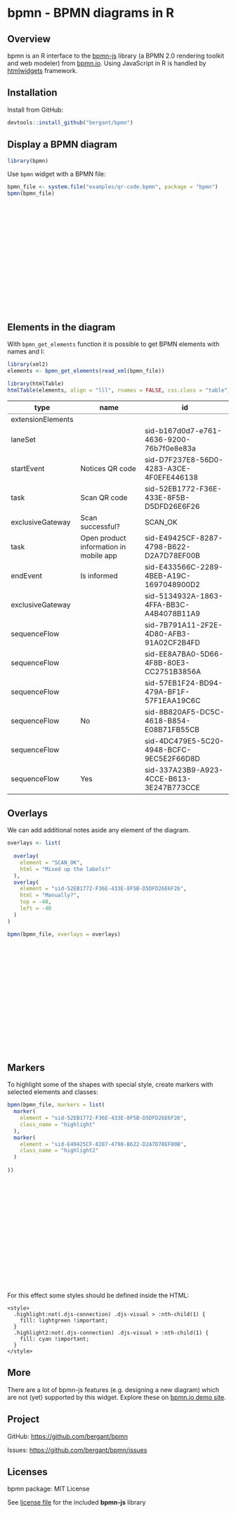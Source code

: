 # bpmn - BPMN diagrams in R


<style>
  .djs-overlay {
    color: red; 
    opacity: 0.8;
    pointer-events: none; 
  }
</style>




## Overview
bpmn is an R interface to the [bpmn-js](https://github.com/bpmn-io/bpmn-js) library (a BPMN 2.0 rendering toolkit and web modeler) from [bpmn.io](https://bpmn.io/). Using JavaScript in R is handled by [htmlwidgets](http://www.htmlwidgets.org/) framework. 

## Installation 
Install from GitHub:


```r
devtools::install_github("bergant/bpmn")
```


## Display a BPMN diagram


```r
library(bpmn)
```


Use `bpmn` widget with a BPMN file:


```r
bpmn_file <- system.file("examples/qr-code.bpmn", package = "bpmn")
bpmn(bpmn_file)
```

<!--html_preserve--><div id="htmlwidget-64abc74ff8d4dfe68d45" style="width:864px;height:240px;" class="bpmn html-widget"></div>
<script type="application/json" data-for="htmlwidget-64abc74ff8d4dfe68d45">{"x":{"bpmn_model":"<?xml version=\"1.0\" encoding=\"UTF-8\"?>\n<definitions xmlns=\"http://www.omg.org/spec/BPMN/20100524/MODEL\" xmlns:bpmndi=\"http://www.omg.org/spec/BPMN/20100524/DI\" xmlns:omgdc=\"http://www.omg.org/spec/DD/20100524/DC\" xmlns:omgdi=\"http://www.omg.org/spec/DD/20100524/DI\" xmlns:xsi=\"http://www.w3.org/2001/XMLSchema-instance\" expressionLanguage=\"http://www.w3.org/1999/XPath\" typeLanguage=\"http://www.w3.org/2001/XMLSchema\" targetNamespace=\"\" xsi:schemaLocation=\"http://www.omg.org/spec/BPMN/20100524/MODEL http://www.omg.org/spec/BPMN/2.0/20100501/BPMN20.xsd\">\n  <collaboration id=\"sid-c0e745ff-361e-4afb-8c8d-2a1fc32b1424\">\n    <participant id=\"sid-87F4C1D6-25E1-4A45-9DA7-AD945993D06F\" name=\"Customer\" processRef=\"sid-C3803939-0872-457F-8336-EAE484DC4A04\">\n    <\/participant>\n  <\/collaboration>\n  <process id=\"sid-C3803939-0872-457F-8336-EAE484DC4A04\" isClosed=\"false\" isExecutable=\"false\" name=\"Customer\" processType=\"None\">\n    <extensionElements/>\n    <laneSet id=\"sid-b167d0d7-e761-4636-9200-76b7f0e8e83a\">\n      <lane id=\"sid-57E4FE0D-18E4-478D-BC5D-B15164E93254\">\n        <flowNodeRef>sid-D7F237E8-56D0-4283-A3CE-4F0EFE446138<\/flowNodeRef>\n        <flowNodeRef>sid-52EB1772-F36E-433E-8F5B-D5DFD26E6F26<\/flowNodeRef>\n        <flowNodeRef>SCAN_OK<\/flowNodeRef>\n        <flowNodeRef>sid-E49425CF-8287-4798-B622-D2A7D78EF00B<\/flowNodeRef>\n        <flowNodeRef>sid-E433566C-2289-4BEB-A19C-1697048900D2<\/flowNodeRef>\n        <flowNodeRef>sid-5134932A-1863-4FFA-BB3C-A4B4078B11A9<\/flowNodeRef>\n      <\/lane>\n    <\/laneSet>\n    <startEvent id=\"sid-D7F237E8-56D0-4283-A3CE-4F0EFE446138\" name=\"Notices&#10;QR code\">\n      <outgoing>sid-7B791A11-2F2E-4D80-AFB3-91A02CF2B4FD<\/outgoing>\n    <\/startEvent>\n    <task completionQuantity=\"1\" id=\"sid-52EB1772-F36E-433E-8F5B-D5DFD26E6F26\" isForCompensation=\"false\" name=\"Scan QR code\" startQuantity=\"1\">\n      <incoming>sid-4DC479E5-5C20-4948-BCFC-9EC5E2F66D8D<\/incoming>\n      <outgoing>sid-EE8A7BA0-5D66-4F8B-80E3-CC2751B3856A<\/outgoing>\n    <\/task>\n    <exclusiveGateway gatewayDirection=\"Diverging\" id=\"SCAN_OK\" name=\"Scan successful?&#10;\">\n      <incoming>sid-EE8A7BA0-5D66-4F8B-80E3-CC2751B3856A<\/incoming>\n      <outgoing>sid-8B820AF5-DC5C-4618-B854-E08B71FB55CB<\/outgoing>\n      <outgoing>sid-337A23B9-A923-4CCE-B613-3E247B773CCE<\/outgoing>\n    <\/exclusiveGateway>\n    <task completionQuantity=\"1\" id=\"sid-E49425CF-8287-4798-B622-D2A7D78EF00B\" isForCompensation=\"false\" name=\"Open product information in mobile  app\" startQuantity=\"1\">\n      <incoming>sid-8B820AF5-DC5C-4618-B854-E08B71FB55CB<\/incoming>\n      <outgoing>sid-57EB1F24-BD94-479A-BF1F-57F1EAA19C6C<\/outgoing>\n    <\/task>\n    <endEvent id=\"sid-E433566C-2289-4BEB-A19C-1697048900D2\" name=\"Is informed\">\n      <incoming>sid-57EB1F24-BD94-479A-BF1F-57F1EAA19C6C<\/incoming>\n    <\/endEvent>\n    <exclusiveGateway gatewayDirection=\"Converging\" id=\"sid-5134932A-1863-4FFA-BB3C-A4B4078B11A9\">\n      <incoming>sid-7B791A11-2F2E-4D80-AFB3-91A02CF2B4FD<\/incoming>\n      <incoming>sid-337A23B9-A923-4CCE-B613-3E247B773CCE<\/incoming>\n      <outgoing>sid-4DC479E5-5C20-4948-BCFC-9EC5E2F66D8D<\/outgoing>\n    <\/exclusiveGateway>\n    <sequenceFlow id=\"sid-7B791A11-2F2E-4D80-AFB3-91A02CF2B4FD\" sourceRef=\"sid-D7F237E8-56D0-4283-A3CE-4F0EFE446138\" targetRef=\"sid-5134932A-1863-4FFA-BB3C-A4B4078B11A9\"/>\n    <sequenceFlow id=\"sid-EE8A7BA0-5D66-4F8B-80E3-CC2751B3856A\" sourceRef=\"sid-52EB1772-F36E-433E-8F5B-D5DFD26E6F26\" targetRef=\"SCAN_OK\"/>\n    <sequenceFlow id=\"sid-57EB1F24-BD94-479A-BF1F-57F1EAA19C6C\" sourceRef=\"sid-E49425CF-8287-4798-B622-D2A7D78EF00B\" targetRef=\"sid-E433566C-2289-4BEB-A19C-1697048900D2\"/>\n    <sequenceFlow id=\"sid-8B820AF5-DC5C-4618-B854-E08B71FB55CB\" name=\"No\" sourceRef=\"SCAN_OK\" targetRef=\"sid-E49425CF-8287-4798-B622-D2A7D78EF00B\"/>\n    <sequenceFlow id=\"sid-4DC479E5-5C20-4948-BCFC-9EC5E2F66D8D\" sourceRef=\"sid-5134932A-1863-4FFA-BB3C-A4B4078B11A9\" targetRef=\"sid-52EB1772-F36E-433E-8F5B-D5DFD26E6F26\"/>\n    <sequenceFlow id=\"sid-337A23B9-A923-4CCE-B613-3E247B773CCE\" name=\"Yes\" sourceRef=\"SCAN_OK\" targetRef=\"sid-5134932A-1863-4FFA-BB3C-A4B4078B11A9\"/>\n  <\/process>\n  <bpmndi:BPMNDiagram id=\"sid-74620812-92c4-44e5-949c-aa47393d3830\">\n    <bpmndi:BPMNPlane bpmnElement=\"sid-c0e745ff-361e-4afb-8c8d-2a1fc32b1424\" id=\"sid-cdcae759-2af7-4a6d-bd02-53f3352a731d\">\n      <bpmndi:BPMNShape bpmnElement=\"sid-87F4C1D6-25E1-4A45-9DA7-AD945993D06F\" id=\"sid-87F4C1D6-25E1-4A45-9DA7-AD945993D06F_gui\" isHorizontal=\"true\">\n        <omgdc:Bounds height=\"250.0\" width=\"933.0\" x=\"42.5\" y=\"75.0\"/>\n        <bpmndi:BPMNLabel labelStyle=\"sid-84cb49fd-2f7c-44fb-8950-83c3fa153d3b\">\n          <omgdc:Bounds height=\"59.142852783203125\" width=\"12.000000000000014\" x=\"47.49999999999999\" y=\"170.42857360839844\"/>\n        <\/bpmndi:BPMNLabel>\n      <\/bpmndi:BPMNShape>\n      <bpmndi:BPMNShape bpmnElement=\"sid-57E4FE0D-18E4-478D-BC5D-B15164E93254\" id=\"sid-57E4FE0D-18E4-478D-BC5D-B15164E93254_gui\" isHorizontal=\"true\">\n        <omgdc:Bounds height=\"250.0\" width=\"903.0\" x=\"72.5\" y=\"75.0\"/>\n      <\/bpmndi:BPMNShape>\n      <bpmndi:BPMNShape bpmnElement=\"sid-D7F237E8-56D0-4283-A3CE-4F0EFE446138\" id=\"sid-D7F237E8-56D0-4283-A3CE-4F0EFE446138_gui\">\n        <omgdc:Bounds height=\"30.0\" width=\"30.0\" x=\"150.0\" y=\"165.0\"/>\n        <bpmndi:BPMNLabel labelStyle=\"sid-e0502d32-f8d1-41cf-9c4a-cbb49fecf581\">\n          <omgdc:Bounds height=\"22.0\" width=\"46.35714340209961\" x=\"141.8214282989502\" y=\"197.0\"/>\n        <\/bpmndi:BPMNLabel>\n      <\/bpmndi:BPMNShape>\n      <bpmndi:BPMNShape bpmnElement=\"sid-52EB1772-F36E-433E-8F5B-D5DFD26E6F26\" id=\"sid-52EB1772-F36E-433E-8F5B-D5DFD26E6F26_gui\">\n        <omgdc:Bounds height=\"80.0\" width=\"100.0\" x=\"352.5\" y=\"140.0\"/>\n        <bpmndi:BPMNLabel labelStyle=\"sid-84cb49fd-2f7c-44fb-8950-83c3fa153d3b\">\n          <omgdc:Bounds height=\"12.0\" width=\"84.0\" x=\"360.5\" y=\"172.0\"/>\n        <\/bpmndi:BPMNLabel>\n      <\/bpmndi:BPMNShape>\n      <bpmndi:BPMNShape bpmnElement=\"SCAN_OK\" id=\"SCAN_OK_gui\" isMarkerVisible=\"true\">\n        <omgdc:Bounds height=\"40.0\" width=\"40.0\" x=\"550.0\" y=\"160.0\"/>\n        <bpmndi:BPMNLabel labelStyle=\"sid-e0502d32-f8d1-41cf-9c4a-cbb49fecf581\">\n          <omgdc:Bounds height=\"12.0\" width=\"102.0\" x=\"521.0\" y=\"127.0\"/>\n        <\/bpmndi:BPMNLabel>\n      <\/bpmndi:BPMNShape>\n      <bpmndi:BPMNShape bpmnElement=\"sid-E49425CF-8287-4798-B622-D2A7D78EF00B\" id=\"sid-E49425CF-8287-4798-B622-D2A7D78EF00B_gui\">\n        <omgdc:Bounds height=\"80.0\" width=\"100.0\" x=\"687.5\" y=\"140.0\"/>\n        <bpmndi:BPMNLabel labelStyle=\"sid-84cb49fd-2f7c-44fb-8950-83c3fa153d3b\">\n          <omgdc:Bounds height=\"36.0\" width=\"83.14285278320312\" x=\"695.9285736083984\" y=\"162.0\"/>\n        <\/bpmndi:BPMNLabel>\n      <\/bpmndi:BPMNShape>\n      <bpmndi:BPMNShape bpmnElement=\"sid-E433566C-2289-4BEB-A19C-1697048900D2\" id=\"sid-E433566C-2289-4BEB-A19C-1697048900D2_gui\">\n        <omgdc:Bounds height=\"28.0\" width=\"28.0\" x=\"865.0\" y=\"166.0\"/>\n        <bpmndi:BPMNLabel labelStyle=\"sid-e0502d32-f8d1-41cf-9c4a-cbb49fecf581\">\n          <omgdc:Bounds height=\"11.0\" width=\"62.857147216796875\" x=\"847.5714263916016\" y=\"196.0\"/>\n        <\/bpmndi:BPMNLabel>\n      <\/bpmndi:BPMNShape>\n      <bpmndi:BPMNShape bpmnElement=\"sid-5134932A-1863-4FFA-BB3C-A4B4078B11A9\" id=\"sid-5134932A-1863-4FFA-BB3C-A4B4078B11A9_gui\" isMarkerVisible=\"true\">\n        <omgdc:Bounds height=\"40.0\" width=\"40.0\" x=\"240.0\" y=\"160.0\"/>\n      <\/bpmndi:BPMNShape>\n      <bpmndi:BPMNEdge bpmnElement=\"sid-EE8A7BA0-5D66-4F8B-80E3-CC2751B3856A\" id=\"sid-EE8A7BA0-5D66-4F8B-80E3-CC2751B3856A_gui\">\n        <omgdi:waypoint x=\"452.5\" y=\"180\"/>\n        <omgdi:waypoint x=\"550.0\" y=\"180\"/>\n      <\/bpmndi:BPMNEdge>\n      <bpmndi:BPMNEdge bpmnElement=\"sid-8B820AF5-DC5C-4618-B854-E08B71FB55CB\" id=\"sid-8B820AF5-DC5C-4618-B854-E08B71FB55CB_gui\">\n        <omgdi:waypoint x=\"590.0\" y=\"180\"/>\n        <omgdi:waypoint x=\"687.5\" y=\"180\"/>\n        <bpmndi:BPMNLabel labelStyle=\"sid-e0502d32-f8d1-41cf-9c4a-cbb49fecf581\">\n          <omgdc:Bounds height=\"12.048704338048935\" width=\"16.32155963195521\" x=\"597.8850936986571\" y=\"155\"/>\n        <\/bpmndi:BPMNLabel>\n      <\/bpmndi:BPMNEdge>\n      <bpmndi:BPMNEdge bpmnElement=\"sid-7B791A11-2F2E-4D80-AFB3-91A02CF2B4FD\" id=\"sid-7B791A11-2F2E-4D80-AFB3-91A02CF2B4FD_gui\">\n        <omgdi:waypoint x=\"180.0\" y=\"180\"/>\n        <omgdi:waypoint x=\"240.0\" y=\"180\"/>\n      <\/bpmndi:BPMNEdge>\n      <bpmndi:BPMNEdge bpmnElement=\"sid-4DC479E5-5C20-4948-BCFC-9EC5E2F66D8D\" id=\"sid-4DC479E5-5C20-4948-BCFC-9EC5E2F66D8D_gui\">\n        <omgdi:waypoint x=\"280.0\" y=\"180\"/>\n        <omgdi:waypoint x=\"352.5\" y=\"180\"/>\n      <\/bpmndi:BPMNEdge>\n      <bpmndi:BPMNEdge bpmnElement=\"sid-57EB1F24-BD94-479A-BF1F-57F1EAA19C6C\" id=\"sid-57EB1F24-BD94-479A-BF1F-57F1EAA19C6C_gui\">\n        <omgdi:waypoint x=\"787.5\" y=\"180.0\"/>\n        <omgdi:waypoint x=\"865.0\" y=\"180.0\"/>\n      <\/bpmndi:BPMNEdge>\n      <bpmndi:BPMNEdge bpmnElement=\"sid-337A23B9-A923-4CCE-B613-3E247B773CCE\" id=\"sid-337A23B9-A923-4CCE-B613-3E247B773CCE_gui\">\n        <omgdi:waypoint x=\"570.5\" y=\"200.0\"/>\n        <omgdi:waypoint x=\"570.5\" y=\"269.0\"/>\n        <omgdi:waypoint x=\"260.5\" y=\"269.0\"/>\n        <omgdi:waypoint x=\"260.5\" y=\"200.0\"/>\n        <bpmndi:BPMNLabel labelStyle=\"sid-e0502d32-f8d1-41cf-9c4a-cbb49fecf581\">\n          <omgdc:Bounds height=\"21.4285888671875\" width=\"12.0\" x=\"550\" y=\"205\"/>\n        <\/bpmndi:BPMNLabel>\n      <\/bpmndi:BPMNEdge>\n    <\/bpmndi:BPMNPlane>\n    <bpmndi:BPMNLabelStyle id=\"sid-e0502d32-f8d1-41cf-9c4a-cbb49fecf581\">\n      <omgdc:Font isBold=\"false\" isItalic=\"false\" isStrikeThrough=\"false\" isUnderline=\"false\" name=\"Arial\" size=\"11.0\"/>\n    <\/bpmndi:BPMNLabelStyle>\n    <bpmndi:BPMNLabelStyle id=\"sid-84cb49fd-2f7c-44fb-8950-83c3fa153d3b\">\n      <omgdc:Font isBold=\"false\" isItalic=\"false\" isStrikeThrough=\"false\" isUnderline=\"false\" name=\"Arial\" size=\"12.0\"/>\n    <\/bpmndi:BPMNLabelStyle>\n  <\/bpmndi:BPMNDiagram>\n<\/definitions>\n"},"evals":[],"jsHooks":[]}</script><!--/html_preserve-->

## Elements in the diagram

With `bpmn_get_elements` function it is possible to get BPMN elements
with names and I:


```r
library(xml2)
elements <- bpmn_get_elements(read_xml(bpmn_file))

library(htmlTable)
htmlTable(elements, align = "lll", rnames = FALSE, css.class = "table")
```

<!--html_preserve--><table class='table' style='border-collapse: collapse; margin-top: 1em; margin-bottom: 1em;' >
<thead>
<tr>
<th style='border-bottom: 1px solid grey; border-top: 2px solid grey; text-align: center;'>type</th>
<th style='border-bottom: 1px solid grey; border-top: 2px solid grey; text-align: center;'>name</th>
<th style='border-bottom: 1px solid grey; border-top: 2px solid grey; text-align: center;'>id</th>
</tr>
</thead>
<tbody>
<tr>
<td style='text-align: left;'>extensionElements</td>
<td style='text-align: left;'></td>
<td style='text-align: left;'></td>
</tr>
<tr>
<td style='text-align: left;'>laneSet</td>
<td style='text-align: left;'></td>
<td style='text-align: left;'>sid-b167d0d7-e761-4636-9200-76b7f0e8e83a</td>
</tr>
<tr>
<td style='text-align: left;'>startEvent</td>
<td style='text-align: left;'>Notices
QR code</td>
<td style='text-align: left;'>sid-D7F237E8-56D0-4283-A3CE-4F0EFE446138</td>
</tr>
<tr>
<td style='text-align: left;'>task</td>
<td style='text-align: left;'>Scan QR code</td>
<td style='text-align: left;'>sid-52EB1772-F36E-433E-8F5B-D5DFD26E6F26</td>
</tr>
<tr>
<td style='text-align: left;'>exclusiveGateway</td>
<td style='text-align: left;'>Scan successful?
</td>
<td style='text-align: left;'>SCAN_OK</td>
</tr>
<tr>
<td style='text-align: left;'>task</td>
<td style='text-align: left;'>Open product information in mobile  app</td>
<td style='text-align: left;'>sid-E49425CF-8287-4798-B622-D2A7D78EF00B</td>
</tr>
<tr>
<td style='text-align: left;'>endEvent</td>
<td style='text-align: left;'>Is informed</td>
<td style='text-align: left;'>sid-E433566C-2289-4BEB-A19C-1697048900D2</td>
</tr>
<tr>
<td style='text-align: left;'>exclusiveGateway</td>
<td style='text-align: left;'></td>
<td style='text-align: left;'>sid-5134932A-1863-4FFA-BB3C-A4B4078B11A9</td>
</tr>
<tr>
<td style='text-align: left;'>sequenceFlow</td>
<td style='text-align: left;'></td>
<td style='text-align: left;'>sid-7B791A11-2F2E-4D80-AFB3-91A02CF2B4FD</td>
</tr>
<tr>
<td style='text-align: left;'>sequenceFlow</td>
<td style='text-align: left;'></td>
<td style='text-align: left;'>sid-EE8A7BA0-5D66-4F8B-80E3-CC2751B3856A</td>
</tr>
<tr>
<td style='text-align: left;'>sequenceFlow</td>
<td style='text-align: left;'></td>
<td style='text-align: left;'>sid-57EB1F24-BD94-479A-BF1F-57F1EAA19C6C</td>
</tr>
<tr>
<td style='text-align: left;'>sequenceFlow</td>
<td style='text-align: left;'>No</td>
<td style='text-align: left;'>sid-8B820AF5-DC5C-4618-B854-E08B71FB55CB</td>
</tr>
<tr>
<td style='text-align: left;'>sequenceFlow</td>
<td style='text-align: left;'></td>
<td style='text-align: left;'>sid-4DC479E5-5C20-4948-BCFC-9EC5E2F66D8D</td>
</tr>
<tr>
<td style='border-bottom: 2px solid grey; text-align: left;'>sequenceFlow</td>
<td style='border-bottom: 2px solid grey; text-align: left;'>Yes</td>
<td style='border-bottom: 2px solid grey; text-align: left;'>sid-337A23B9-A923-4CCE-B613-3E247B773CCE</td>
</tr>
</tbody>
</table><!--/html_preserve-->


## Overlays

We can add additional notes aside any element of the 
diagram.


```r
overlays <- list(
  
  overlay(
    element = "SCAN_OK", 
    html = "Mixed up the labels?"
  ),
  overlay(
    element = "sid-52EB1772-F36E-433E-8F5B-D5DFD26E6F26", 
    html = "Manually?",
    top = -40,
    left = -40
  )
)

bpmn(bpmn_file, overlays = overlays)
```

<!--html_preserve--><div id="htmlwidget-41c2a9eb773c89cababd" style="width:864px;height:240px;" class="bpmn html-widget"></div>
<script type="application/json" data-for="htmlwidget-41c2a9eb773c89cababd">{"x":{"bpmn_model":"<?xml version=\"1.0\" encoding=\"UTF-8\"?>\n<definitions xmlns=\"http://www.omg.org/spec/BPMN/20100524/MODEL\" xmlns:bpmndi=\"http://www.omg.org/spec/BPMN/20100524/DI\" xmlns:omgdc=\"http://www.omg.org/spec/DD/20100524/DC\" xmlns:omgdi=\"http://www.omg.org/spec/DD/20100524/DI\" xmlns:xsi=\"http://www.w3.org/2001/XMLSchema-instance\" expressionLanguage=\"http://www.w3.org/1999/XPath\" typeLanguage=\"http://www.w3.org/2001/XMLSchema\" targetNamespace=\"\" xsi:schemaLocation=\"http://www.omg.org/spec/BPMN/20100524/MODEL http://www.omg.org/spec/BPMN/2.0/20100501/BPMN20.xsd\">\n  <collaboration id=\"sid-c0e745ff-361e-4afb-8c8d-2a1fc32b1424\">\n    <participant id=\"sid-87F4C1D6-25E1-4A45-9DA7-AD945993D06F\" name=\"Customer\" processRef=\"sid-C3803939-0872-457F-8336-EAE484DC4A04\">\n    <\/participant>\n  <\/collaboration>\n  <process id=\"sid-C3803939-0872-457F-8336-EAE484DC4A04\" isClosed=\"false\" isExecutable=\"false\" name=\"Customer\" processType=\"None\">\n    <extensionElements/>\n    <laneSet id=\"sid-b167d0d7-e761-4636-9200-76b7f0e8e83a\">\n      <lane id=\"sid-57E4FE0D-18E4-478D-BC5D-B15164E93254\">\n        <flowNodeRef>sid-D7F237E8-56D0-4283-A3CE-4F0EFE446138<\/flowNodeRef>\n        <flowNodeRef>sid-52EB1772-F36E-433E-8F5B-D5DFD26E6F26<\/flowNodeRef>\n        <flowNodeRef>SCAN_OK<\/flowNodeRef>\n        <flowNodeRef>sid-E49425CF-8287-4798-B622-D2A7D78EF00B<\/flowNodeRef>\n        <flowNodeRef>sid-E433566C-2289-4BEB-A19C-1697048900D2<\/flowNodeRef>\n        <flowNodeRef>sid-5134932A-1863-4FFA-BB3C-A4B4078B11A9<\/flowNodeRef>\n      <\/lane>\n    <\/laneSet>\n    <startEvent id=\"sid-D7F237E8-56D0-4283-A3CE-4F0EFE446138\" name=\"Notices&#10;QR code\">\n      <outgoing>sid-7B791A11-2F2E-4D80-AFB3-91A02CF2B4FD<\/outgoing>\n    <\/startEvent>\n    <task completionQuantity=\"1\" id=\"sid-52EB1772-F36E-433E-8F5B-D5DFD26E6F26\" isForCompensation=\"false\" name=\"Scan QR code\" startQuantity=\"1\">\n      <incoming>sid-4DC479E5-5C20-4948-BCFC-9EC5E2F66D8D<\/incoming>\n      <outgoing>sid-EE8A7BA0-5D66-4F8B-80E3-CC2751B3856A<\/outgoing>\n    <\/task>\n    <exclusiveGateway gatewayDirection=\"Diverging\" id=\"SCAN_OK\" name=\"Scan successful?&#10;\">\n      <incoming>sid-EE8A7BA0-5D66-4F8B-80E3-CC2751B3856A<\/incoming>\n      <outgoing>sid-8B820AF5-DC5C-4618-B854-E08B71FB55CB<\/outgoing>\n      <outgoing>sid-337A23B9-A923-4CCE-B613-3E247B773CCE<\/outgoing>\n    <\/exclusiveGateway>\n    <task completionQuantity=\"1\" id=\"sid-E49425CF-8287-4798-B622-D2A7D78EF00B\" isForCompensation=\"false\" name=\"Open product information in mobile  app\" startQuantity=\"1\">\n      <incoming>sid-8B820AF5-DC5C-4618-B854-E08B71FB55CB<\/incoming>\n      <outgoing>sid-57EB1F24-BD94-479A-BF1F-57F1EAA19C6C<\/outgoing>\n    <\/task>\n    <endEvent id=\"sid-E433566C-2289-4BEB-A19C-1697048900D2\" name=\"Is informed\">\n      <incoming>sid-57EB1F24-BD94-479A-BF1F-57F1EAA19C6C<\/incoming>\n    <\/endEvent>\n    <exclusiveGateway gatewayDirection=\"Converging\" id=\"sid-5134932A-1863-4FFA-BB3C-A4B4078B11A9\">\n      <incoming>sid-7B791A11-2F2E-4D80-AFB3-91A02CF2B4FD<\/incoming>\n      <incoming>sid-337A23B9-A923-4CCE-B613-3E247B773CCE<\/incoming>\n      <outgoing>sid-4DC479E5-5C20-4948-BCFC-9EC5E2F66D8D<\/outgoing>\n    <\/exclusiveGateway>\n    <sequenceFlow id=\"sid-7B791A11-2F2E-4D80-AFB3-91A02CF2B4FD\" sourceRef=\"sid-D7F237E8-56D0-4283-A3CE-4F0EFE446138\" targetRef=\"sid-5134932A-1863-4FFA-BB3C-A4B4078B11A9\"/>\n    <sequenceFlow id=\"sid-EE8A7BA0-5D66-4F8B-80E3-CC2751B3856A\" sourceRef=\"sid-52EB1772-F36E-433E-8F5B-D5DFD26E6F26\" targetRef=\"SCAN_OK\"/>\n    <sequenceFlow id=\"sid-57EB1F24-BD94-479A-BF1F-57F1EAA19C6C\" sourceRef=\"sid-E49425CF-8287-4798-B622-D2A7D78EF00B\" targetRef=\"sid-E433566C-2289-4BEB-A19C-1697048900D2\"/>\n    <sequenceFlow id=\"sid-8B820AF5-DC5C-4618-B854-E08B71FB55CB\" name=\"No\" sourceRef=\"SCAN_OK\" targetRef=\"sid-E49425CF-8287-4798-B622-D2A7D78EF00B\"/>\n    <sequenceFlow id=\"sid-4DC479E5-5C20-4948-BCFC-9EC5E2F66D8D\" sourceRef=\"sid-5134932A-1863-4FFA-BB3C-A4B4078B11A9\" targetRef=\"sid-52EB1772-F36E-433E-8F5B-D5DFD26E6F26\"/>\n    <sequenceFlow id=\"sid-337A23B9-A923-4CCE-B613-3E247B773CCE\" name=\"Yes\" sourceRef=\"SCAN_OK\" targetRef=\"sid-5134932A-1863-4FFA-BB3C-A4B4078B11A9\"/>\n  <\/process>\n  <bpmndi:BPMNDiagram id=\"sid-74620812-92c4-44e5-949c-aa47393d3830\">\n    <bpmndi:BPMNPlane bpmnElement=\"sid-c0e745ff-361e-4afb-8c8d-2a1fc32b1424\" id=\"sid-cdcae759-2af7-4a6d-bd02-53f3352a731d\">\n      <bpmndi:BPMNShape bpmnElement=\"sid-87F4C1D6-25E1-4A45-9DA7-AD945993D06F\" id=\"sid-87F4C1D6-25E1-4A45-9DA7-AD945993D06F_gui\" isHorizontal=\"true\">\n        <omgdc:Bounds height=\"250.0\" width=\"933.0\" x=\"42.5\" y=\"75.0\"/>\n        <bpmndi:BPMNLabel labelStyle=\"sid-84cb49fd-2f7c-44fb-8950-83c3fa153d3b\">\n          <omgdc:Bounds height=\"59.142852783203125\" width=\"12.000000000000014\" x=\"47.49999999999999\" y=\"170.42857360839844\"/>\n        <\/bpmndi:BPMNLabel>\n      <\/bpmndi:BPMNShape>\n      <bpmndi:BPMNShape bpmnElement=\"sid-57E4FE0D-18E4-478D-BC5D-B15164E93254\" id=\"sid-57E4FE0D-18E4-478D-BC5D-B15164E93254_gui\" isHorizontal=\"true\">\n        <omgdc:Bounds height=\"250.0\" width=\"903.0\" x=\"72.5\" y=\"75.0\"/>\n      <\/bpmndi:BPMNShape>\n      <bpmndi:BPMNShape bpmnElement=\"sid-D7F237E8-56D0-4283-A3CE-4F0EFE446138\" id=\"sid-D7F237E8-56D0-4283-A3CE-4F0EFE446138_gui\">\n        <omgdc:Bounds height=\"30.0\" width=\"30.0\" x=\"150.0\" y=\"165.0\"/>\n        <bpmndi:BPMNLabel labelStyle=\"sid-e0502d32-f8d1-41cf-9c4a-cbb49fecf581\">\n          <omgdc:Bounds height=\"22.0\" width=\"46.35714340209961\" x=\"141.8214282989502\" y=\"197.0\"/>\n        <\/bpmndi:BPMNLabel>\n      <\/bpmndi:BPMNShape>\n      <bpmndi:BPMNShape bpmnElement=\"sid-52EB1772-F36E-433E-8F5B-D5DFD26E6F26\" id=\"sid-52EB1772-F36E-433E-8F5B-D5DFD26E6F26_gui\">\n        <omgdc:Bounds height=\"80.0\" width=\"100.0\" x=\"352.5\" y=\"140.0\"/>\n        <bpmndi:BPMNLabel labelStyle=\"sid-84cb49fd-2f7c-44fb-8950-83c3fa153d3b\">\n          <omgdc:Bounds height=\"12.0\" width=\"84.0\" x=\"360.5\" y=\"172.0\"/>\n        <\/bpmndi:BPMNLabel>\n      <\/bpmndi:BPMNShape>\n      <bpmndi:BPMNShape bpmnElement=\"SCAN_OK\" id=\"SCAN_OK_gui\" isMarkerVisible=\"true\">\n        <omgdc:Bounds height=\"40.0\" width=\"40.0\" x=\"550.0\" y=\"160.0\"/>\n        <bpmndi:BPMNLabel labelStyle=\"sid-e0502d32-f8d1-41cf-9c4a-cbb49fecf581\">\n          <omgdc:Bounds height=\"12.0\" width=\"102.0\" x=\"521.0\" y=\"127.0\"/>\n        <\/bpmndi:BPMNLabel>\n      <\/bpmndi:BPMNShape>\n      <bpmndi:BPMNShape bpmnElement=\"sid-E49425CF-8287-4798-B622-D2A7D78EF00B\" id=\"sid-E49425CF-8287-4798-B622-D2A7D78EF00B_gui\">\n        <omgdc:Bounds height=\"80.0\" width=\"100.0\" x=\"687.5\" y=\"140.0\"/>\n        <bpmndi:BPMNLabel labelStyle=\"sid-84cb49fd-2f7c-44fb-8950-83c3fa153d3b\">\n          <omgdc:Bounds height=\"36.0\" width=\"83.14285278320312\" x=\"695.9285736083984\" y=\"162.0\"/>\n        <\/bpmndi:BPMNLabel>\n      <\/bpmndi:BPMNShape>\n      <bpmndi:BPMNShape bpmnElement=\"sid-E433566C-2289-4BEB-A19C-1697048900D2\" id=\"sid-E433566C-2289-4BEB-A19C-1697048900D2_gui\">\n        <omgdc:Bounds height=\"28.0\" width=\"28.0\" x=\"865.0\" y=\"166.0\"/>\n        <bpmndi:BPMNLabel labelStyle=\"sid-e0502d32-f8d1-41cf-9c4a-cbb49fecf581\">\n          <omgdc:Bounds height=\"11.0\" width=\"62.857147216796875\" x=\"847.5714263916016\" y=\"196.0\"/>\n        <\/bpmndi:BPMNLabel>\n      <\/bpmndi:BPMNShape>\n      <bpmndi:BPMNShape bpmnElement=\"sid-5134932A-1863-4FFA-BB3C-A4B4078B11A9\" id=\"sid-5134932A-1863-4FFA-BB3C-A4B4078B11A9_gui\" isMarkerVisible=\"true\">\n        <omgdc:Bounds height=\"40.0\" width=\"40.0\" x=\"240.0\" y=\"160.0\"/>\n      <\/bpmndi:BPMNShape>\n      <bpmndi:BPMNEdge bpmnElement=\"sid-EE8A7BA0-5D66-4F8B-80E3-CC2751B3856A\" id=\"sid-EE8A7BA0-5D66-4F8B-80E3-CC2751B3856A_gui\">\n        <omgdi:waypoint x=\"452.5\" y=\"180\"/>\n        <omgdi:waypoint x=\"550.0\" y=\"180\"/>\n      <\/bpmndi:BPMNEdge>\n      <bpmndi:BPMNEdge bpmnElement=\"sid-8B820AF5-DC5C-4618-B854-E08B71FB55CB\" id=\"sid-8B820AF5-DC5C-4618-B854-E08B71FB55CB_gui\">\n        <omgdi:waypoint x=\"590.0\" y=\"180\"/>\n        <omgdi:waypoint x=\"687.5\" y=\"180\"/>\n        <bpmndi:BPMNLabel labelStyle=\"sid-e0502d32-f8d1-41cf-9c4a-cbb49fecf581\">\n          <omgdc:Bounds height=\"12.048704338048935\" width=\"16.32155963195521\" x=\"597.8850936986571\" y=\"155\"/>\n        <\/bpmndi:BPMNLabel>\n      <\/bpmndi:BPMNEdge>\n      <bpmndi:BPMNEdge bpmnElement=\"sid-7B791A11-2F2E-4D80-AFB3-91A02CF2B4FD\" id=\"sid-7B791A11-2F2E-4D80-AFB3-91A02CF2B4FD_gui\">\n        <omgdi:waypoint x=\"180.0\" y=\"180\"/>\n        <omgdi:waypoint x=\"240.0\" y=\"180\"/>\n      <\/bpmndi:BPMNEdge>\n      <bpmndi:BPMNEdge bpmnElement=\"sid-4DC479E5-5C20-4948-BCFC-9EC5E2F66D8D\" id=\"sid-4DC479E5-5C20-4948-BCFC-9EC5E2F66D8D_gui\">\n        <omgdi:waypoint x=\"280.0\" y=\"180\"/>\n        <omgdi:waypoint x=\"352.5\" y=\"180\"/>\n      <\/bpmndi:BPMNEdge>\n      <bpmndi:BPMNEdge bpmnElement=\"sid-57EB1F24-BD94-479A-BF1F-57F1EAA19C6C\" id=\"sid-57EB1F24-BD94-479A-BF1F-57F1EAA19C6C_gui\">\n        <omgdi:waypoint x=\"787.5\" y=\"180.0\"/>\n        <omgdi:waypoint x=\"865.0\" y=\"180.0\"/>\n      <\/bpmndi:BPMNEdge>\n      <bpmndi:BPMNEdge bpmnElement=\"sid-337A23B9-A923-4CCE-B613-3E247B773CCE\" id=\"sid-337A23B9-A923-4CCE-B613-3E247B773CCE_gui\">\n        <omgdi:waypoint x=\"570.5\" y=\"200.0\"/>\n        <omgdi:waypoint x=\"570.5\" y=\"269.0\"/>\n        <omgdi:waypoint x=\"260.5\" y=\"269.0\"/>\n        <omgdi:waypoint x=\"260.5\" y=\"200.0\"/>\n        <bpmndi:BPMNLabel labelStyle=\"sid-e0502d32-f8d1-41cf-9c4a-cbb49fecf581\">\n          <omgdc:Bounds height=\"21.4285888671875\" width=\"12.0\" x=\"550\" y=\"205\"/>\n        <\/bpmndi:BPMNLabel>\n      <\/bpmndi:BPMNEdge>\n    <\/bpmndi:BPMNPlane>\n    <bpmndi:BPMNLabelStyle id=\"sid-e0502d32-f8d1-41cf-9c4a-cbb49fecf581\">\n      <omgdc:Font isBold=\"false\" isItalic=\"false\" isStrikeThrough=\"false\" isUnderline=\"false\" name=\"Arial\" size=\"11.0\"/>\n    <\/bpmndi:BPMNLabelStyle>\n    <bpmndi:BPMNLabelStyle id=\"sid-84cb49fd-2f7c-44fb-8950-83c3fa153d3b\">\n      <omgdc:Font isBold=\"false\" isItalic=\"false\" isStrikeThrough=\"false\" isUnderline=\"false\" name=\"Arial\" size=\"12.0\"/>\n    <\/bpmndi:BPMNLabelStyle>\n  <\/bpmndi:BPMNDiagram>\n<\/definitions>\n","overlays":[{"element":"SCAN_OK","type":"note","overlay":{"html":"Mixed up the labels?","position":{"bottom":0,"right":0}}},{"element":"sid-52EB1772-F36E-433E-8F5B-D5DFD26E6F26","type":"note","overlay":{"html":"Manually?","position":{"left":-40,"top":-40}}}]},"evals":[],"jsHooks":[]}</script><!--/html_preserve-->


## Markers

To highlight some of the shapes with special style, create markers with selected elements and classes:

<style>
  .highlight:not(.djs-connection) .djs-visual > :nth-child(1) {
    fill: lightgreen !important;
  }
  .highlight2:not(.djs-connection) .djs-visual > :nth-child(1) {
    fill: cyan !important;
  }
</style>



```r
bpmn(bpmn_file, markers = list(
  marker(
    element = "sid-52EB1772-F36E-433E-8F5B-D5DFD26E6F26",
    class_name = "highlight"
  ),
  marker(
    element = "sid-E49425CF-8287-4798-B622-D2A7D78EF00B",
    class_name = "highlight2"
  )
  
))
```

<!--html_preserve--><div id="htmlwidget-2233ea41911530856aa2" style="width:864px;height:240px;" class="bpmn html-widget"></div>
<script type="application/json" data-for="htmlwidget-2233ea41911530856aa2">{"x":{"bpmn_model":"<?xml version=\"1.0\" encoding=\"UTF-8\"?>\n<definitions xmlns=\"http://www.omg.org/spec/BPMN/20100524/MODEL\" xmlns:bpmndi=\"http://www.omg.org/spec/BPMN/20100524/DI\" xmlns:omgdc=\"http://www.omg.org/spec/DD/20100524/DC\" xmlns:omgdi=\"http://www.omg.org/spec/DD/20100524/DI\" xmlns:xsi=\"http://www.w3.org/2001/XMLSchema-instance\" expressionLanguage=\"http://www.w3.org/1999/XPath\" typeLanguage=\"http://www.w3.org/2001/XMLSchema\" targetNamespace=\"\" xsi:schemaLocation=\"http://www.omg.org/spec/BPMN/20100524/MODEL http://www.omg.org/spec/BPMN/2.0/20100501/BPMN20.xsd\">\n  <collaboration id=\"sid-c0e745ff-361e-4afb-8c8d-2a1fc32b1424\">\n    <participant id=\"sid-87F4C1D6-25E1-4A45-9DA7-AD945993D06F\" name=\"Customer\" processRef=\"sid-C3803939-0872-457F-8336-EAE484DC4A04\">\n    <\/participant>\n  <\/collaboration>\n  <process id=\"sid-C3803939-0872-457F-8336-EAE484DC4A04\" isClosed=\"false\" isExecutable=\"false\" name=\"Customer\" processType=\"None\">\n    <extensionElements/>\n    <laneSet id=\"sid-b167d0d7-e761-4636-9200-76b7f0e8e83a\">\n      <lane id=\"sid-57E4FE0D-18E4-478D-BC5D-B15164E93254\">\n        <flowNodeRef>sid-D7F237E8-56D0-4283-A3CE-4F0EFE446138<\/flowNodeRef>\n        <flowNodeRef>sid-52EB1772-F36E-433E-8F5B-D5DFD26E6F26<\/flowNodeRef>\n        <flowNodeRef>SCAN_OK<\/flowNodeRef>\n        <flowNodeRef>sid-E49425CF-8287-4798-B622-D2A7D78EF00B<\/flowNodeRef>\n        <flowNodeRef>sid-E433566C-2289-4BEB-A19C-1697048900D2<\/flowNodeRef>\n        <flowNodeRef>sid-5134932A-1863-4FFA-BB3C-A4B4078B11A9<\/flowNodeRef>\n      <\/lane>\n    <\/laneSet>\n    <startEvent id=\"sid-D7F237E8-56D0-4283-A3CE-4F0EFE446138\" name=\"Notices&#10;QR code\">\n      <outgoing>sid-7B791A11-2F2E-4D80-AFB3-91A02CF2B4FD<\/outgoing>\n    <\/startEvent>\n    <task completionQuantity=\"1\" id=\"sid-52EB1772-F36E-433E-8F5B-D5DFD26E6F26\" isForCompensation=\"false\" name=\"Scan QR code\" startQuantity=\"1\">\n      <incoming>sid-4DC479E5-5C20-4948-BCFC-9EC5E2F66D8D<\/incoming>\n      <outgoing>sid-EE8A7BA0-5D66-4F8B-80E3-CC2751B3856A<\/outgoing>\n    <\/task>\n    <exclusiveGateway gatewayDirection=\"Diverging\" id=\"SCAN_OK\" name=\"Scan successful?&#10;\">\n      <incoming>sid-EE8A7BA0-5D66-4F8B-80E3-CC2751B3856A<\/incoming>\n      <outgoing>sid-8B820AF5-DC5C-4618-B854-E08B71FB55CB<\/outgoing>\n      <outgoing>sid-337A23B9-A923-4CCE-B613-3E247B773CCE<\/outgoing>\n    <\/exclusiveGateway>\n    <task completionQuantity=\"1\" id=\"sid-E49425CF-8287-4798-B622-D2A7D78EF00B\" isForCompensation=\"false\" name=\"Open product information in mobile  app\" startQuantity=\"1\">\n      <incoming>sid-8B820AF5-DC5C-4618-B854-E08B71FB55CB<\/incoming>\n      <outgoing>sid-57EB1F24-BD94-479A-BF1F-57F1EAA19C6C<\/outgoing>\n    <\/task>\n    <endEvent id=\"sid-E433566C-2289-4BEB-A19C-1697048900D2\" name=\"Is informed\">\n      <incoming>sid-57EB1F24-BD94-479A-BF1F-57F1EAA19C6C<\/incoming>\n    <\/endEvent>\n    <exclusiveGateway gatewayDirection=\"Converging\" id=\"sid-5134932A-1863-4FFA-BB3C-A4B4078B11A9\">\n      <incoming>sid-7B791A11-2F2E-4D80-AFB3-91A02CF2B4FD<\/incoming>\n      <incoming>sid-337A23B9-A923-4CCE-B613-3E247B773CCE<\/incoming>\n      <outgoing>sid-4DC479E5-5C20-4948-BCFC-9EC5E2F66D8D<\/outgoing>\n    <\/exclusiveGateway>\n    <sequenceFlow id=\"sid-7B791A11-2F2E-4D80-AFB3-91A02CF2B4FD\" sourceRef=\"sid-D7F237E8-56D0-4283-A3CE-4F0EFE446138\" targetRef=\"sid-5134932A-1863-4FFA-BB3C-A4B4078B11A9\"/>\n    <sequenceFlow id=\"sid-EE8A7BA0-5D66-4F8B-80E3-CC2751B3856A\" sourceRef=\"sid-52EB1772-F36E-433E-8F5B-D5DFD26E6F26\" targetRef=\"SCAN_OK\"/>\n    <sequenceFlow id=\"sid-57EB1F24-BD94-479A-BF1F-57F1EAA19C6C\" sourceRef=\"sid-E49425CF-8287-4798-B622-D2A7D78EF00B\" targetRef=\"sid-E433566C-2289-4BEB-A19C-1697048900D2\"/>\n    <sequenceFlow id=\"sid-8B820AF5-DC5C-4618-B854-E08B71FB55CB\" name=\"No\" sourceRef=\"SCAN_OK\" targetRef=\"sid-E49425CF-8287-4798-B622-D2A7D78EF00B\"/>\n    <sequenceFlow id=\"sid-4DC479E5-5C20-4948-BCFC-9EC5E2F66D8D\" sourceRef=\"sid-5134932A-1863-4FFA-BB3C-A4B4078B11A9\" targetRef=\"sid-52EB1772-F36E-433E-8F5B-D5DFD26E6F26\"/>\n    <sequenceFlow id=\"sid-337A23B9-A923-4CCE-B613-3E247B773CCE\" name=\"Yes\" sourceRef=\"SCAN_OK\" targetRef=\"sid-5134932A-1863-4FFA-BB3C-A4B4078B11A9\"/>\n  <\/process>\n  <bpmndi:BPMNDiagram id=\"sid-74620812-92c4-44e5-949c-aa47393d3830\">\n    <bpmndi:BPMNPlane bpmnElement=\"sid-c0e745ff-361e-4afb-8c8d-2a1fc32b1424\" id=\"sid-cdcae759-2af7-4a6d-bd02-53f3352a731d\">\n      <bpmndi:BPMNShape bpmnElement=\"sid-87F4C1D6-25E1-4A45-9DA7-AD945993D06F\" id=\"sid-87F4C1D6-25E1-4A45-9DA7-AD945993D06F_gui\" isHorizontal=\"true\">\n        <omgdc:Bounds height=\"250.0\" width=\"933.0\" x=\"42.5\" y=\"75.0\"/>\n        <bpmndi:BPMNLabel labelStyle=\"sid-84cb49fd-2f7c-44fb-8950-83c3fa153d3b\">\n          <omgdc:Bounds height=\"59.142852783203125\" width=\"12.000000000000014\" x=\"47.49999999999999\" y=\"170.42857360839844\"/>\n        <\/bpmndi:BPMNLabel>\n      <\/bpmndi:BPMNShape>\n      <bpmndi:BPMNShape bpmnElement=\"sid-57E4FE0D-18E4-478D-BC5D-B15164E93254\" id=\"sid-57E4FE0D-18E4-478D-BC5D-B15164E93254_gui\" isHorizontal=\"true\">\n        <omgdc:Bounds height=\"250.0\" width=\"903.0\" x=\"72.5\" y=\"75.0\"/>\n      <\/bpmndi:BPMNShape>\n      <bpmndi:BPMNShape bpmnElement=\"sid-D7F237E8-56D0-4283-A3CE-4F0EFE446138\" id=\"sid-D7F237E8-56D0-4283-A3CE-4F0EFE446138_gui\">\n        <omgdc:Bounds height=\"30.0\" width=\"30.0\" x=\"150.0\" y=\"165.0\"/>\n        <bpmndi:BPMNLabel labelStyle=\"sid-e0502d32-f8d1-41cf-9c4a-cbb49fecf581\">\n          <omgdc:Bounds height=\"22.0\" width=\"46.35714340209961\" x=\"141.8214282989502\" y=\"197.0\"/>\n        <\/bpmndi:BPMNLabel>\n      <\/bpmndi:BPMNShape>\n      <bpmndi:BPMNShape bpmnElement=\"sid-52EB1772-F36E-433E-8F5B-D5DFD26E6F26\" id=\"sid-52EB1772-F36E-433E-8F5B-D5DFD26E6F26_gui\">\n        <omgdc:Bounds height=\"80.0\" width=\"100.0\" x=\"352.5\" y=\"140.0\"/>\n        <bpmndi:BPMNLabel labelStyle=\"sid-84cb49fd-2f7c-44fb-8950-83c3fa153d3b\">\n          <omgdc:Bounds height=\"12.0\" width=\"84.0\" x=\"360.5\" y=\"172.0\"/>\n        <\/bpmndi:BPMNLabel>\n      <\/bpmndi:BPMNShape>\n      <bpmndi:BPMNShape bpmnElement=\"SCAN_OK\" id=\"SCAN_OK_gui\" isMarkerVisible=\"true\">\n        <omgdc:Bounds height=\"40.0\" width=\"40.0\" x=\"550.0\" y=\"160.0\"/>\n        <bpmndi:BPMNLabel labelStyle=\"sid-e0502d32-f8d1-41cf-9c4a-cbb49fecf581\">\n          <omgdc:Bounds height=\"12.0\" width=\"102.0\" x=\"521.0\" y=\"127.0\"/>\n        <\/bpmndi:BPMNLabel>\n      <\/bpmndi:BPMNShape>\n      <bpmndi:BPMNShape bpmnElement=\"sid-E49425CF-8287-4798-B622-D2A7D78EF00B\" id=\"sid-E49425CF-8287-4798-B622-D2A7D78EF00B_gui\">\n        <omgdc:Bounds height=\"80.0\" width=\"100.0\" x=\"687.5\" y=\"140.0\"/>\n        <bpmndi:BPMNLabel labelStyle=\"sid-84cb49fd-2f7c-44fb-8950-83c3fa153d3b\">\n          <omgdc:Bounds height=\"36.0\" width=\"83.14285278320312\" x=\"695.9285736083984\" y=\"162.0\"/>\n        <\/bpmndi:BPMNLabel>\n      <\/bpmndi:BPMNShape>\n      <bpmndi:BPMNShape bpmnElement=\"sid-E433566C-2289-4BEB-A19C-1697048900D2\" id=\"sid-E433566C-2289-4BEB-A19C-1697048900D2_gui\">\n        <omgdc:Bounds height=\"28.0\" width=\"28.0\" x=\"865.0\" y=\"166.0\"/>\n        <bpmndi:BPMNLabel labelStyle=\"sid-e0502d32-f8d1-41cf-9c4a-cbb49fecf581\">\n          <omgdc:Bounds height=\"11.0\" width=\"62.857147216796875\" x=\"847.5714263916016\" y=\"196.0\"/>\n        <\/bpmndi:BPMNLabel>\n      <\/bpmndi:BPMNShape>\n      <bpmndi:BPMNShape bpmnElement=\"sid-5134932A-1863-4FFA-BB3C-A4B4078B11A9\" id=\"sid-5134932A-1863-4FFA-BB3C-A4B4078B11A9_gui\" isMarkerVisible=\"true\">\n        <omgdc:Bounds height=\"40.0\" width=\"40.0\" x=\"240.0\" y=\"160.0\"/>\n      <\/bpmndi:BPMNShape>\n      <bpmndi:BPMNEdge bpmnElement=\"sid-EE8A7BA0-5D66-4F8B-80E3-CC2751B3856A\" id=\"sid-EE8A7BA0-5D66-4F8B-80E3-CC2751B3856A_gui\">\n        <omgdi:waypoint x=\"452.5\" y=\"180\"/>\n        <omgdi:waypoint x=\"550.0\" y=\"180\"/>\n      <\/bpmndi:BPMNEdge>\n      <bpmndi:BPMNEdge bpmnElement=\"sid-8B820AF5-DC5C-4618-B854-E08B71FB55CB\" id=\"sid-8B820AF5-DC5C-4618-B854-E08B71FB55CB_gui\">\n        <omgdi:waypoint x=\"590.0\" y=\"180\"/>\n        <omgdi:waypoint x=\"687.5\" y=\"180\"/>\n        <bpmndi:BPMNLabel labelStyle=\"sid-e0502d32-f8d1-41cf-9c4a-cbb49fecf581\">\n          <omgdc:Bounds height=\"12.048704338048935\" width=\"16.32155963195521\" x=\"597.8850936986571\" y=\"155\"/>\n        <\/bpmndi:BPMNLabel>\n      <\/bpmndi:BPMNEdge>\n      <bpmndi:BPMNEdge bpmnElement=\"sid-7B791A11-2F2E-4D80-AFB3-91A02CF2B4FD\" id=\"sid-7B791A11-2F2E-4D80-AFB3-91A02CF2B4FD_gui\">\n        <omgdi:waypoint x=\"180.0\" y=\"180\"/>\n        <omgdi:waypoint x=\"240.0\" y=\"180\"/>\n      <\/bpmndi:BPMNEdge>\n      <bpmndi:BPMNEdge bpmnElement=\"sid-4DC479E5-5C20-4948-BCFC-9EC5E2F66D8D\" id=\"sid-4DC479E5-5C20-4948-BCFC-9EC5E2F66D8D_gui\">\n        <omgdi:waypoint x=\"280.0\" y=\"180\"/>\n        <omgdi:waypoint x=\"352.5\" y=\"180\"/>\n      <\/bpmndi:BPMNEdge>\n      <bpmndi:BPMNEdge bpmnElement=\"sid-57EB1F24-BD94-479A-BF1F-57F1EAA19C6C\" id=\"sid-57EB1F24-BD94-479A-BF1F-57F1EAA19C6C_gui\">\n        <omgdi:waypoint x=\"787.5\" y=\"180.0\"/>\n        <omgdi:waypoint x=\"865.0\" y=\"180.0\"/>\n      <\/bpmndi:BPMNEdge>\n      <bpmndi:BPMNEdge bpmnElement=\"sid-337A23B9-A923-4CCE-B613-3E247B773CCE\" id=\"sid-337A23B9-A923-4CCE-B613-3E247B773CCE_gui\">\n        <omgdi:waypoint x=\"570.5\" y=\"200.0\"/>\n        <omgdi:waypoint x=\"570.5\" y=\"269.0\"/>\n        <omgdi:waypoint x=\"260.5\" y=\"269.0\"/>\n        <omgdi:waypoint x=\"260.5\" y=\"200.0\"/>\n        <bpmndi:BPMNLabel labelStyle=\"sid-e0502d32-f8d1-41cf-9c4a-cbb49fecf581\">\n          <omgdc:Bounds height=\"21.4285888671875\" width=\"12.0\" x=\"550\" y=\"205\"/>\n        <\/bpmndi:BPMNLabel>\n      <\/bpmndi:BPMNEdge>\n    <\/bpmndi:BPMNPlane>\n    <bpmndi:BPMNLabelStyle id=\"sid-e0502d32-f8d1-41cf-9c4a-cbb49fecf581\">\n      <omgdc:Font isBold=\"false\" isItalic=\"false\" isStrikeThrough=\"false\" isUnderline=\"false\" name=\"Arial\" size=\"11.0\"/>\n    <\/bpmndi:BPMNLabelStyle>\n    <bpmndi:BPMNLabelStyle id=\"sid-84cb49fd-2f7c-44fb-8950-83c3fa153d3b\">\n      <omgdc:Font isBold=\"false\" isItalic=\"false\" isStrikeThrough=\"false\" isUnderline=\"false\" name=\"Arial\" size=\"12.0\"/>\n    <\/bpmndi:BPMNLabelStyle>\n  <\/bpmndi:BPMNDiagram>\n<\/definitions>\n","markers":[{"element":"sid-52EB1772-F36E-433E-8F5B-D5DFD26E6F26","className":"highlight"},{"element":"sid-E49425CF-8287-4798-B622-D2A7D78EF00B","className":"highlight2"}]},"evals":[],"jsHooks":[]}</script><!--/html_preserve-->

For this effect some styles should be defined inside the HTML:

```
<style>
  .highlight:not(.djs-connection) .djs-visual > :nth-child(1) {
    fill: lightgreen !important;
  }
  .highlight2:not(.djs-connection) .djs-visual > :nth-child(1) {
    fill: cyan !important;
  }
</style>
```


## More

There are a lot of bpmn-js features (e.g. designing a new diagram) which are not 
(yet) supported by this widget. Explore these on [bpmn.io demo site](http://demo.bpmn.io/).


## Project

GitHub: https://github.com/bergant/bpmn

Issues: https://github.com/bergant/bpmn/issues


## Licenses

bpmn package: MIT License

See [license file](https://github.com/bergant/bpmn/blob/master/inst/htmlwidgets/lib/bpmn-js/LICENSE) for the included **bpmn-js** library
